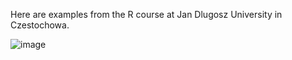 Here are examples from the R course at Jan Dlugosz University in Czestochowa.

![image](https://github.com/ZubkoKarina/ZubkoK_R/assets/57664889/be841de9-0cd8-40a5-a9bc-5daa6b85dad5)
